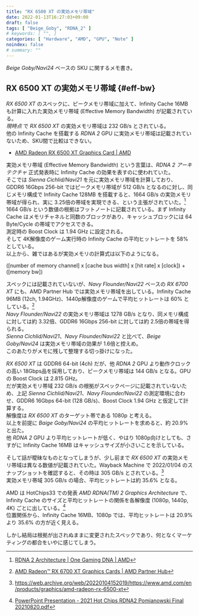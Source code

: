 ```yaml
---
title: "RX 6500 XT の実効メモリ帯域"
date: 2022-01-13T16:27:03+09:00
draft: false
tags: [ "Beige_Goby", "RDNA_2" ]
# keywords: [ "", ]
categories: [ "Hardware", "AMD", "GPU", "Note" ]
noindex: false
# summary: ""
---
```


*Beige Goby/Navi24* ベースの SKU に関するメモ書き。  

## RX 6500 XT の実効メモリ帯域 {#eff-bw}
*RX 6500 XT* のスペックに、ピークメモリ帯域に加えて、Infinity Cache 16MB も計算に入れた実効メモリ帯域 (Effective Memory Bandwidth) が記載されている。  
*現時点* で *RX 6500 XT* の実効メモリ帯域は 232 GB/s とされている。  
他の Infinity Cache を搭載する *RDNA 2* GPU に実効メモリ帯域は記載されていないため、SKU間で比較はできない。  

 * [AMD Radeon RX 6500 XT Graphics Card | AMD](https://www.amd.com/en/products/graphics/amd-radeon-rx-6500-xt#product-specs)

実効メモリ帯域 (Effective Memory Bandwidth) という言葉は、*RDNA 2 アーキテクチャ* 正式発表時に Infinity Cache の効果を表すのに使われていた。  
そこでは *Sienna Cichlid/Navi21* を元に実効メモリ帯域を計算しており、GDDR6 16Gbps 256-bit ではピークメモリ帯域が 512 GB/s となるのに対し、同じメモリ構成で Infinity Cache 128MB を搭載すると、1664 GB/s の実効メモリ帯域が得られ、実に 3.25倍の帯域を実現できる、という主張がされていた。[^rdna_2]  
1664 GB/s という数値の根拠はフットノートに記載されている。まず Infinity Cache はメモリチャネルと同数のブロックがあり、キャッシュブロックには 64 Byte/Cycle の帯域でアクセスできる。  
測定時の Boost Clock は 1.94 GHz に設定される。  
そして 4K解像度のゲーム実行時の Infinity Cache の平均ヒットレートを 58% としている。  
以上から、雑ではあるが実効メモリの計算式は以下のようになる。  

([number of memory channel] x [cache bus width] x [hit rate] x [clock]) + ([memory bw])

[^rdna_2]: [RDNA 2 Architecture | One Gaming DNA | AMD](https://www.amd.com/en/technologies/rdna-2)

スペックには記載されていないが、*Navy Flounder/Navi22* ベースの *RX 6700 XT* にも、AMD Partner Hub では実効メモリ帯域を出している。Infinity Cache 96MB (12ch, 1.94GHz)、1440p解像度のゲームで平均ヒットレートは 60% としている。[^rx-6700-xt]  
*Navy Flounder/Navi22* の実効メモリ帯域は 1278 GB/s となり、同メモリ構成に対しては約 3.32倍、GDDR6 16Gbps 256-bit に対しては約 2.5倍の帯域を得られる。  
*Sienna Cichlid/Navi21*、*Navy Flounder/Navi22* と比べて、*Beige Goby/Navi24* は実効メモリ帯域の効果が 1.6倍と控えめ。  
このあたりがメモに残して整理する切っ掛けになった。  

[^rx-6700-xt]: [AMD Radeon™ RX 6700 XT Graphics Cards | AMD Partner Hub](https://www.amd.com/en/partner/amd-radeon-rx-6700-xt)

*RX 6500 XT* は GDDR6 64-bit (4ch) だが、他 *RDNA 2* GPU より動作クロックの高い 18Gbps品を採用しており、ピークメモリ帯域は 144 GB/s となる。GPU の Boost Clock は 2.815 GHz。  
だが実効メモリ帯域 232 GB/s の根拠がスペックページに記載されていないため、上記 *Sienna Cichlid/Navi21*、*Navy Flounder/Navi22* の測定環境に合わせ、GDDR6 16Gbps 64-bit (128 GB/s)、Boost Clock 1.94 GHz と仮定して計算する。  
解像度は *RX 6500 XT* のターゲット帯である 1080p と考える。  
以上を前提に *Baige Goby/Navi24* の平均ヒットレートを求めると、約 20.9% と出た。  
他 *RDNA 2* GPU より平均ヒットレートが低く、やはり 1080p向けとしても、さすがに Infinity Cache 16MB はキャッシュサイズが小さいことを示している。  

そして話が曖昧なものとなってしまうが、少し前まで *RX 6500 XT* の実効メモリ帯域は異なる数値が記載されていた。Wayback Machine で 2022/01/04 のスナップショットを確認すると、その時は 305 GB/s とされている。[^archive]  
実効メモリ帯域 305 GB/s の場合、平均ヒットレートは約 35.6% となる。  

AMD は HotChips33 での発表 *AMD RDNA(TM) 2 Graphics Architecture* で、Infinity Cache のサイズと平均ヒットレートの関係を各解像度 (1080p, 1440p, 4K) ごとに出している。[^hc33-rdna_2]  
位置関係から、Infinity Cache 16MB、1080p では、平均ヒットレートは 20.9% より 35.6% の方が近く見える。  

[^archive]: <https://web.archive.org/web/20220104152019/https://www.amd.com/en/products/graphics/amd-radeon-rx-6500-xt>
[^hc33-rdna_2]: [PowerPoint Presentation - 2021 Hot Chips RDNA2 Pomianowski Final 20210820.pdf](https://hc33.hotchips.org/assets/program/conference/day2/2021%20Hot%20Chips%20RDNA2%20Pomianowski%20Final%2020210820.pdf#page=7)

しかし結局は根拠が出されぬままに変更されたスペックであり、何となくマーケティングの都合をいやに感じてしまう。  

